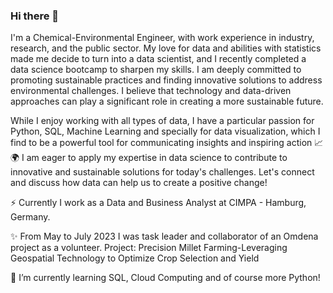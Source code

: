 ### Hi there 👋
I'm a Chemical-Environmental Engineer, with work experience in industry, research, and the public sector. My love for data and abilities with statistics made me decide to turn into a data scientist, and I recently completed a data science bootcamp to sharpen my skills. I am deeply committed to promoting sustainable practices and finding innovative solutions to address environmental challenges. I believe that technology and data-driven approaches can play a significant role in creating a more sustainable future.
 
While I enjoy working with all types of data, I have a particular passion for Python, SQL, Machine Learning and specially for data visualization, which I find to be a powerful tool for communicating insights and inspiring action 📈🌍 
I am eager to apply my expertise in data science to contribute to innovative and sustainable solutions for today's challenges. Let's connect and discuss how data can help us to create a positive change! 

⚡ Currently I work as a Data and Business Analyst at CIMPA - Hamburg, Germany. 

✨ From May to July 2023 I was task leader and collaborator of an Omdena project as a volunteer.
Project: Precision Millet Farming-Leveraging Geospatial Technology to Optimize Crop Selection and Yield

🔭 I’m currently learning SQL, Cloud Computing and of course more Python!

<!--
**CrisVillatoro/CrisVillatoro** is a ✨ _special_ ✨ repository because its `README.md` (this file) appears on your GitHub profile.

Here are some ideas to get you started:

- 🔭 I’m currently working on ...
- 🌱 I’m currently learning ...
- 👯 I’m looking to collaborate on ...
- 🤔 I’m looking for help with ...
- 💬 Ask me about ...
- 📫 How to reach me: ...
- 😄 Pronouns: ...
- ⚡ Fun fact: ...
-->
